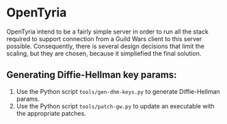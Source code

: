 # OpenTyria

OpenTyria intend to be a fairly simple server in order to run all the stack
required to support connection from a Guild Wars client to this server possible.
Consequently, there is several design decisions that limit the scaling, but they
are chosen, because it simpliefied the final solution.

## Generating Diffie-Hellman key params:

1. Use the Python script `tools/gen-dhm-keys.py` to generate Diffie-Hellman params.
2. Use the Python script `tools/patch-gw.py` to update an executable with the
   appropriate patches.
